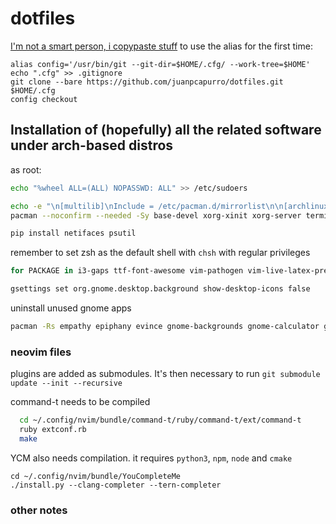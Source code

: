 # dotfiles
[I'm not a smart person, i copypaste stuff](https://developer.atlassian.com/blog/2016/02/best-way-to-store-dotfiles-git-bare-repo/)
to use the alias for the first time: 
```
alias config='/usr/bin/git --git-dir=$HOME/.cfg/ --work-tree=$HOME'
echo ".cfg" >> .gitignore
git clone --bare https://github.com/juanpcapurro/dotfiles.git $HOME/.cfg
config checkout
```
## Installation of (hopefully) all the related software under arch-based distros
as root: 
```bash
echo "%wheel ALL=(ALL) NOPASSWD: ALL" >> /etc/sudoers

echo -e "\n[multilib]\nInclude = /etc/pacman.d/mirrorlist\n\n[archlinuxfr]\nSigLevel = Never\nServer = http://repo.archlinux.fr/x86_64"
pacman --noconfirm --needed -Sy base-devel xorg-xinit xorg-server terminator feh ffmpeg pulseaudio pulseaudio-alsa wpa_supplicant arandr pavucontrol pamixer mpv wget rofi python-pip neovim ranger poppler highlight htop network-manager-applet networkmanager qutebrowser transmission-cli atool libcaca xcompmgr transset-df texlive-most texlive-lang markdown zathura evince audacity vim-latexsuite rsync openssh noto-fonts-emoji cups screenfetch unzip unrar biber ntfs-3g jdk8-openjdk zsh xclip ctags gcc make cmake npm git ruby vlc qt4 flashplugin cython atom powerline python2-neovim python-neovim arc-gtk-theme polkit gparted zsh-completions ttf-dejavu ttf-inconsolata pandoc thunar numix-gtk-theme clang yaourt ttf-liberation noto-fonts ttf-dejavu

pip install netifaces psutil 
```
remember to set zsh as the default shell with `chsh`
with regular privileges
```bash
for PACKAGE in i3-gaps ttf-font-awesome vim-pathogen vim-live-latex-preview projectm-pulseaudio neofetch tamzen-font-git speedometer nodejs-markdown-pdf rambox-bin google-chrome i3lock-blur oh-my-zsh-git ttf-ms-fonts tree bumblebee-status-git rofi arc-gtk-theme gnome-keyring neofetch ; do yaourt --noconfirm -S $PACKAGE ; done

gsettings set org.gnome.desktop.background show-desktop-icons false
```
uninstall unused gnome apps
```bash
pacman -Rs empathy epiphany evince gnome-backgrounds gnome-calculator gnome-contacts gnome-screenshot gnome-user-docs gnome-user-share totem vino yelp
```

### neovim files
plugins are added as submodules. It's then necessary to run `git submodule update --init --recursive`

command-t needs to be compiled
``` bash
  cd ~/.config/nvim/bundle/command-t/ruby/command-t/ext/command-t
  ruby extconf.rb
  make
```
YCM also needs compilation. it requires `python3`, `npm`, `node` and `cmake`
```
cd ~/.config/nvim/bundle/YouCompleteMe
./install.py --clang-completer --tern-completer
```

### other notes


